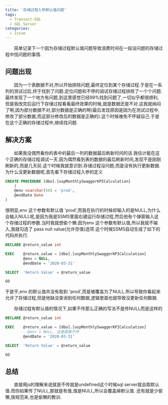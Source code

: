 ```yaml
---
title: '存储过程入参默认值问题'
tags:
  - Transact-SQL
  - SQL Server
categories:
  - Issue
---
```

&emsp;&emsp;简单记录下一个因为存储过程默认值问题导致浪费时间在一段没问题的存储过程中找问题的事情.


## 问题出现
&emsp;&emsp;因为一个表数据不对,所以开始排除问题,最终定位到某个存储过程.于是在一系列的测试过后,终于找到了问题.定位问题和不停的调试存储过程排除了一个个问题.最终发现了一个地方有问题,到这里感觉已经99%找到问题了,一切似乎都很顺利,但是我改完后运行下存储过程看看最终效果的时候,就是数据还是不对.这我就纳闷了啊,因为部分数据不对,部分数据是正确的啊(最后发现原因是因为在测试过程中,修改了部分数据,而这部分修改后的数据是正确的).这个时候难免不怀疑自己.于是在这个正确的存储过程中,继续找问题.

## 解决方案
&emsp;&emsp;如果我没偶然看你的表中的最后一列的数据最后刷新时间的话.我估计能在这个正确的存储过程调试一天.因为偶然看到表的数据的最后刷新时间,发现不是刚刚刷新的,而是几天前.这个时候我就意识到.存储过程没问题,而是没有执行更新数据.为什么没更新数据呢,首先看下存储过程入参的定义

```sql 
CREATE PROCEDURE [dbo].[uspMonthlySwaggerKPICalculation]
	(
	@env nvarchar(50) = 'prod',
	@endDate Date
)
```

很明显,env 这个参数有默认值 'prod',而我在执行的时候却输入的是NULL,为什么会输入NULL呢,是因为我是SSMS里面右键运行存储过程,然后他有个弹窗输入这个存储过程的参数.当时我就想偷个懒.因为env 这个参数有默认值,所以我就不输入,我就勾选了 pass null value(允许空值)选项.这个时候SSMS自动生成了如下的代码并执行.

```sql 
DECLARE	@return_value int

EXEC	@return_value = [dbo].[uspMonthlySwaggerKPICalculation]
		@env = NULL,
		@endDate = '2020-03-31'

SELECT	'Return Value' = @return_value

GO
```

于是乎,env 的默认值并没有取到 'prod',而是被覆盖为了NULL.所以导致你看起来允许了存储过程,但是他缺没查询到任何数据,逻辑里面也就导致没更新任何数据.

&emsp;&emsp;存储过程有默认值的情况下,如果不传那么正确的写法不是传NULL而是这样的

```sql 
DECLARE	@return_value int

EXEC	@return_value = [dbo].[uspMonthlySwaggerKPICalculation]
		--@env = NULL, 这里直接不传
		@endDate = '2020-03-31'

SELECT	'Return Value' = @return_value

GO
```

## 总结
&emsp;&emsp;直接用js的理解来说就是不传就是undefined这个时候sql server就会取默认值.而你如果传了NULL,那就是有值,值是NULL,所以会覆盖掉默认值.
还有就是少偷懒,按规范来,也是偷懒的教训.
